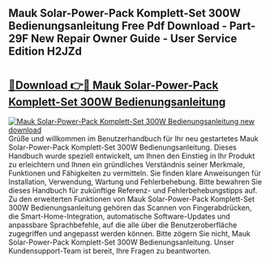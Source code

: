 ## Mauk Solar-Power-Pack Komplett-Set 300W Bedienungsanleitung Free Pdf Download - Part-29F New Repair Owner Guide - User Service Edition H2JZd

# <h2><a href="http://df0zrkb.blite.top/?on=Mauk+Solar-Power-Pack+Komplett-Set+300W+Bedienungsanleitung">🔗Download 👉🔴 Mauk Solar-Power-Pack Komplett-Set 300W Bedienungsanleitung</a></h2>

[![Mauk Solar-Power-Pack Komplett-Set 300W Bedienungsanleitung new download](https://i.imgur.com/lujVjoI.png)](http://df0zrkb.blite.top/?on=Mauk+Solar-Power-Pack+Komplett-Set+300W+Bedienungsanleitung)
Grüße und willkommen im Benutzerhandbuch für Ihr neu gestartetes Mauk Solar-Power-Pack Komplett-Set 300W Bedienungsanleitung. Dieses Handbuch wurde speziell entwickelt, um Ihnen den Einstieg in Ihr Produkt zu erleichtern und Ihnen ein gründliches Verständnis seiner Merkmale, Funktionen und Fähigkeiten zu vermitteln. Sie finden klare Anweisungen für Installation, Verwendung, Wartung und Fehlerbehebung. Bitte bewahren Sie dieses Handbuch für zukünftige Referenz- und Fehlerbehebungstipps auf. Zu den erweiterten Funktionen von Mauk Solar-Power-Pack Komplett-Set 300W Bedienungsanleitung gehören das Scannen von Fingerabdrücken, die Smart-Home-Integration, automatische Software-Updates und anpassbare Sprachbefehle, auf die alle über die Benutzeroberfläche zugegriffen und angepasst werden können. Bitte zögern Sie nicht, Mauk Solar-Power-Pack Komplett-Set 300W Bedienungsanleitung. Unser Kundensupport-Team ist bereit, Ihre Fragen zu beantworten.
